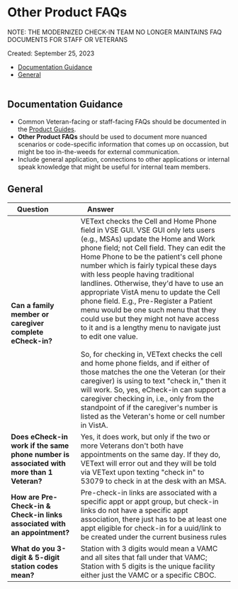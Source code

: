 # Other Product FAQs

NOTE: THE MODERNIZED CHECK-IN TEAM NO LONGER MAINTAINS FAQ DOCUMENTS FOR STAFF OR VETERANS

Created: September 25, 2023 <br/>

- [Documentation Guidance](#documentation-guidance) <br/>
- [General](#general) <br/><br/>

## Documentation Guidance 

- Common Veteran-facing or staff-facing FAQs should be documented in the [Product Guides](https://github.com/department-of-veterans-affairs/va.gov-team/tree/master/products/health-care/checkin/product/product-guides).
- **Other Product FAQs** should be used to document more nuanced scenarios or code-specific information that comes up on occassion, but might be too in-the-weeds for external communication.
- Include general application, connections to other applications or internal speak knowledge that might be useful for internal team members.  


## General 

| Question &nbsp; &nbsp; &nbsp; &nbsp; &nbsp; | Answer &nbsp; &nbsp; &nbsp; &nbsp; &nbsp; &nbsp; &nbsp; &nbsp; &nbsp; &nbsp; &nbsp; &nbsp; &nbsp; &nbsp; &nbsp; &nbsp; &nbsp; &nbsp; &nbsp; &nbsp; &nbsp; &nbsp; &nbsp; &nbsp; &nbsp; &nbsp; &nbsp; &nbsp; |
| ------------------- | ----------  | 
| **Can a family member or caregiver complete eCheck-in?** | VEText checks the Cell and Home Phone field in VSE GUI. VSE GUI only lets users (e.g., MSAs) update the Home and Work phone field; not Cell field. They can edit the Home Phone to be the patient's cell phone number which is fairly typical these days with less people having traditional landlines. Otherwise, they'd have to use an appropriate VistA menu to update the Cell phone field. E.g., Pre-Register a Patient menu would be one such menu that they could use but they might not have access to it and is a lengthy menu to navigate just to edit one value.<br/><br/>So, for checking in, VEText checks the cell and home phone fields, and if either of those matches the one the Veteran (or their caregiver) is using to text "check in," then it will work. So, yes, eCheck-in can support a caregiver checking in, i.e., only from the standpoint of if the caregiver's number is listed as the Veteran's home or cell number in VistA. |
| **Does eCheck-in work if the same phone number is associated with more than 1 Veteran?** | Yes, it does work, but only if the two or more Veterans don't both have appointments on the same day. If they do, VEText will error out and they will be told via VEText upon texting "check in" to 53079 to check in at the desk with an MSA. |
| **How are Pre-Check-in & Check-in links associated with an appointment?** | Pre-check-in links are associated with a specific appt or appt group, but check-in links do not have a specific appt association, there just has to be at least one appt eligible for check-in for a uuid/link to be created under the current business rules |
| **What do you 3-digit & 5-digit station codes mean?** | Station with 3 digits would mean a VAMC and all sites that fall under that VAMC; Station with 5 digits is the unique facility either just the VAMC or a specific CBOC. |

